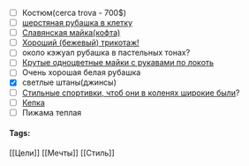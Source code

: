 - [ ] Костюм(cerca trova - 700$)
- [ ] [шерстяная рубашка в клетку](https://www.pinterest.com/pin/864972672189414407/)
- [ ] [Славянская майка(кофта)](https://www.pinterest.com/pin/864972672164455779/)
- [ ] [Хороший (бежевый) трикотаж!](https://www.pinterest.com/pin/571394271914847375/)
- [ ] около кэжуал рубашка в пастельных тонах? 
- [ ] [Крутые одноцветные майки с рукавами по локоть](https://i.pinimg.com/736x/d9/5b/2e/d95b2ea9499c5121b28236492a204d2d.jpg)
- [ ] Очень хорошая белая рубашка
- [x] светлые штаны(джинсы)
- [ ] [Стильные спортивки, чтоб они в коленях широкие были](https://www.pinterest.com/pin/864972672164620936/)?
- [ ] [Кепка](https://www.pinterest.com/pin/184506915976079630/) 
- [ ] Пижама теплая

#### Tags:
[[Цели]]
[[Мечты]]
[[Стиль]]